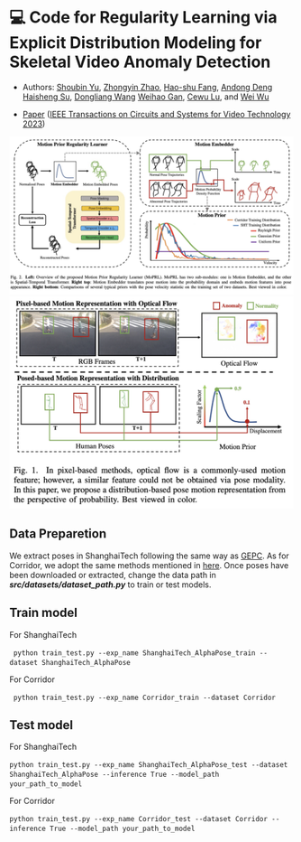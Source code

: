 # 💻 Code for Regularity Learning via Explicit Distribution Modeling for Skeletal Video Anomaly Detection

* Authors: [Shoubin Yu](https://yui010206.github.io/), [Zhongyin Zhao](https://github.com/ZZhongYin), 
[Hao-shu Fang](https://fang-haoshu.github.io/), [Andong Deng](https://dengandong.github.io/)
[Haisheng Su](https://scholar.google.com.hk/citations?user=OFrMZh8AAAAJ&hl=zh-CN), [Dongliang Wang](https://scholar.google.com.hk/citations?hl=zh-CN&user=gurERzcAAAAJ)
[Weihao Gan](https://scholar.google.com.hk/citations?hl=zh-CN&user=QIC0rCYAAAAJ), [Cewu Lu](https://www.mvig.org/), and [Wei Wu](https://scholar.google.com/citations?user=9RBxtd8AAAAJ&hl=en&oi=ao)

* [Paper](https://ieeexplore.ieee.org/abstract/document/10185076) ([IEEE Transactions on Circuits and Systems for Video Technology 2023](https://ieeexplore.ieee.org/xpl/RecentIssue.jsp?punumber=76))

<img src="./assets/fig1.png" alt="teaser image" width="800"/>

<img src="./assets/fig2.png" alt="teaser image" width="800"/>

## Data Preparetion

  We extract poses in ShanghaiTech following the same way as [GEPC](https://github.com/amirmk89/gepc). As for Corridor, we adopt the same methods mentioned in [here](https://rodrigues-royston.github.io/Multi-timescale_Trajectory_Prediction/). Once poses have been downloaded or extracted, change the data path in ***src/datasets/dataset_path.py*** to train or test models.

## Train model
For ShanghaiTech

``` python train_test.py --exp_name ShanghaiTech_AlphaPose_train --dataset ShanghaiTech_AlphaPose```

For Corridor

``` python train_test.py --exp_name Corridor_train --dataset Corridor```

## Test model
For ShanghaiTech

``` python train_test.py --exp_name ShanghaiTech_AlphaPose_test --dataset ShanghaiTech_AlphaPose --inference True --model_path your_path_to_model ```

For Corridor

``` python train_test.py --exp_name Corridor_test --dataset Corridor --inference True --model_path your_path_to_model ```